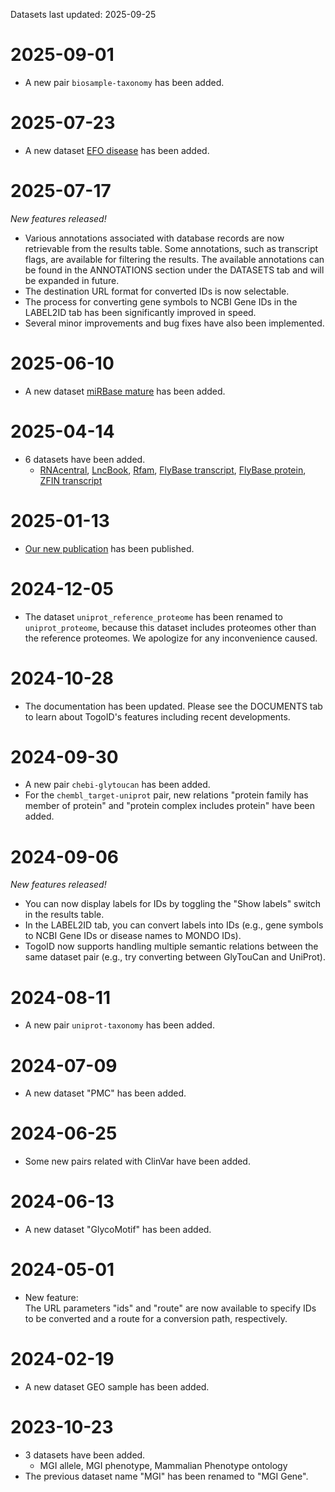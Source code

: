 Datasets last updated: 2025-09-25

# 2025-09-01
- A new pair `biosample-taxonomy` has been added.  

# 2025-07-23
- A new dataset [EFO disease](https://togoid.dbcls.jp/?route=efo_disease&ids=EFO%3A0009491%2CEFO%3A0009549%2CEFO%3A0001365%2CEFO%3A0002427%2CEFO%3A0005531%2CEFO%3A0005539%2CEFO%3A0005583%2CEFO%3A0007308%2CEFO%3A0008560%2CEFO%3A0000779) has been added.

# 2025-07-17
*New features released!*
- Various annotations associated with database records are now retrievable from the results table. Some annotations, such as transcript flags, are available for filtering the results. The available annotations can be found in the ANNOTATIONS section under the DATASETS tab and will be expanded in future.
- The destination URL format for converted IDs is now selectable.
- The process for converting gene symbols to NCBI Gene IDs in the LABEL2ID tab has been significantly improved in speed.
- Several minor improvements and bug fixes have also been implemented.

# 2025-06-10
- A new dataset [miRBase mature](https://togoid.dbcls.jp/?route=mirbase_mature&ids=MIMAT0000001%2CMIMAT0015091%2CMIMAT0000002%2CMIMAT0015092%2CMIMAT0000003%2CMIMAT0000004%2CMIMAT0000005%2CMIMAT0015093%2CMIMAT0000006%2CMIMAT0000007) has been added.

# 2025-04-14
- 6 datasets have been added.
  - [RNAcentral](https://togoid.dbcls.jp/?route=rnacentral&ids=URS00000004BF_6239%2CURS0000000A43_6239%2CURS0000001328_3702%2CURS000000B038_7227%2CURS00000121A3_3702%2CURS0000014B59_559292%2CURS00000561D6_10090%2CURS0000060CC3_10116%2CURS0000118C49_9606%2CURS0000001E80_9606), [LncBook](https://togoid.dbcls.jp/?route=lncbook_gene&ids=HSALNG0044971%2CHSALNG0063621%2CHSALNG0088821%2CHSALNG0028312%2CHSALNG0083434%2CHSALNG0115829%2CHSALNG0072678%2CHSALNG0031034%2CHSALNG0038414%2CHSALNG0011632), [Rfam](https://togoid.dbcls.jp/?route=rfam&ids=RF00001%2CRF01502%2CRF00017%2CRF00906%2CRF00013%2CRF00163%2CRF00005%2CRF01787%2CRF00100%2CRF04272), [FlyBase transcript](https://togoid.dbcls.jp/?route=flybase_transcript&ids=FBtr0304393%2CFBtr0479711%2CFBtr0309770%2CFBtr0475069%2CFBtr0085087%2CFBtr0346482%2CFBtr0332795%2CFBtr0309611%2CFBtr0309739%2CFBtr0308921), [FlyBase protein](https://togoid.dbcls.jp/?route=flybase_protein&ids=FBpp0071677%2CFBpp0071678%2CFBpp0099961%2CFBpp0309745%2CFBpp0082828%2CFBpp0082829%2CFBpp0289712%2CFBpp0297433%2CFBpp0082823%2CFBpp0082824), [ZFIN transcript](https://togoid.dbcls.jp/?route=zfin_transcript&ids=ZDB-TSCRIPT-090929-12612%2CZDB-TSCRIPT-121213-534%2CZDB-TSCRIPT-131113-1447%2CZDB-TSCRIPT-131113-2944%2CZDB-TSCRIPT-131113-3950%2CZDB-TSCRIPT-130528-437%2CZDB-TSCRIPT-141209-570%2CZDB-TSCRIPT-131113-1539%2CZDB-TSCRIPT-131113-984%2CZDB-TSCRIPT-131113-1525)

# 2025-01-13
- [Our new publication](https://link.springer.com/article/10.1186/s13326-024-00322-1) has been published.

# 2024-12-05
- The dataset `uniprot_reference_proteome` has been renamed to `uniprot_proteome`, because this dataset includes proteomes other than the reference proteomes. We apologize for any inconvenience caused.

# 2024-10-28
- The documentation has been updated. Please see the DOCUMENTS tab to learn about TogoID's features including recent developments.

# 2024-09-30
- A new pair `chebi-glytoucan` has been added.  
- For the `chembl_target-uniprot` pair, new relations "protein family has member of protein" and "protein complex includes protein" have been added.

# 2024-09-06
*New features released!*  
- You can now display labels for IDs by toggling the "Show labels" switch in the results table.  
- In the LABEL2ID tab, you can convert labels into IDs (e.g., gene symbols to NCBI Gene IDs or disease names to MONDO IDs).  
- TogoID now supports handling multiple semantic relations between the same dataset pair (e.g., try converting between GlyTouCan and UniProt).  

# 2024-08-11
- A new pair `uniprot-taxonomy` has been added.

# 2024-07-09
- A new dataset "PMC" has been added.

# 2024-06-25
- Some new pairs related with ClinVar have been added.

# 2024-06-13
- A new dataset "GlycoMotif" has been added.

# 2024-05-01
- New feature:  
  The URL parameters "ids" and "route" are now available to specify IDs to be converted and a route for a conversion path, respectively.

# 2024-02-19
- A new dataset GEO sample has been added.

# 2023-10-23
- 3 datasets have been added.
  - MGI allele, MGI phenotype, Mammalian Phenotype ontology
- The previous dataset name "MGI" has been renamed to "MGI Gene".
